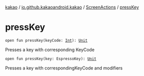 [kakao](../../index.md) / [io.github.kakaoandroid.kakao](../index.md) / [ScreenActions](index.md) / [pressKey](./press-key.md)

# pressKey

`open fun pressKey(keyCode: `[`Int`](https://kotlinlang.org/api/latest/jvm/stdlib/kotlin/-int/index.html)`): `[`Unit`](https://kotlinlang.org/api/latest/jvm/stdlib/kotlin/-unit/index.html)

Presses a key with corresponding KeyCode

`open fun pressKey(key: EspressoKey): `[`Unit`](https://kotlinlang.org/api/latest/jvm/stdlib/kotlin/-unit/index.html)

Presses a key with correspondingKeyCode and modifiers

